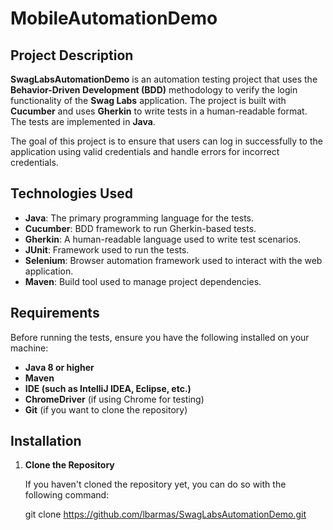 # MobileAutomationDemo

## Project Description

**SwagLabsAutomationDemo** is an automation testing project that uses the **Behavior-Driven Development (BDD)** methodology to verify the login functionality of the **Swag Labs** application. The project is built with **Cucumber** and uses **Gherkin** to write tests in a human-readable format. The tests are implemented in **Java**.

The goal of this project is to ensure that users can log in successfully to the application using valid credentials and handle errors for incorrect credentials.

## Technologies Used

- **Java**: The primary programming language for the tests.
- **Cucumber**: BDD framework to run Gherkin-based tests.
- **Gherkin**: A human-readable language used to write test scenarios.
- **JUnit**: Framework used to run the tests.
- **Selenium**: Browser automation framework used to interact with the web application.
- **Maven**: Build tool used to manage project dependencies.

## Requirements

Before running the tests, ensure you have the following installed on your machine:

- **Java 8 or higher**
- **Maven**
- **IDE (such as IntelliJ IDEA, Eclipse, etc.)**
- **ChromeDriver** (if using Chrome for testing)
- **Git** (if you want to clone the repository)

## Installation

1. **Clone the Repository**

   If you haven't cloned the repository yet, you can do so with the following command:

   git clone https://github.com/lbarmas/SwagLabsAutomationDemo.git
